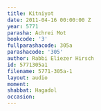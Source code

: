 ```yaml
---
title: Kitniyot
date: 2011-04-16 00:00:00 Z
year: 5771
parasha: Achrei Mot
bookcode: '3'
fullparashacode: 305a
parashacode: '305'
author: Rabbi Eliezer Hirsch
id: 5771305a1
filename: 5771-305a-1
layout: audio
moment: 
shabbat: Hagadol
occasion: 
---
```


